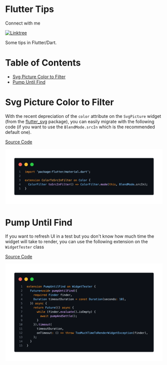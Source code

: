 # Flutter Tips

Connect with me

[![Linktree](https://img.shields.io/badge/linktree-eeeeee?style=for-the-badge&logo=linktree&logoColor=black&link=https://linktr.ee/pmonier)](https://linktr.ee/pmonier)

Some tips in Flutter/Dart.

# Table of Contents

- [Svg Picture Color to Filter](#svg-picture-color-to-filter)
- [Pump Until Find](#pump-until-find)

# Svg Picture Color to Filter

With the recent depreciation of the `color` attribute on the `SvgPicture` widget (from the [flutter_svg](https://pub.dev/packages/flutter_svg) package), you can easily migrate with the following code (if you want to use the `BlendMode.srcIn` which is the recommended default one).

[Source Code](source/svg_picture_color_to_filter.dart)

![](images/svg_picture_color_to_filter.png)

# Pump Until Find

If you want to refresh UI in a test but you don't know how much time the widget will take to render, you can use the following extension on the `WidgetTester` class

[Source Code](source/pump_until_find.dart)

![](images/pump_until_find.png)
